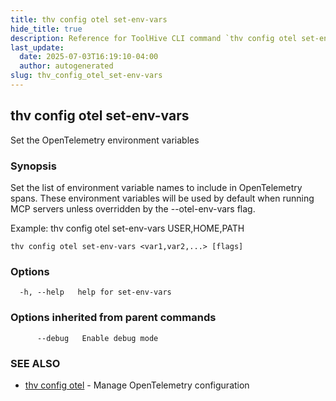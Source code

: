 ```yaml
---
title: thv config otel set-env-vars
hide_title: true
description: Reference for ToolHive CLI command `thv config otel set-env-vars`
last_update:
  date: 2025-07-03T16:19:10-04:00
  author: autogenerated
slug: thv_config_otel_set-env-vars
---
```


## thv config otel set-env-vars

Set the OpenTelemetry environment variables

### Synopsis

Set the list of environment variable names to include in OpenTelemetry spans.
These environment variables will be used by default when running MCP servers unless overridden by the --otel-env-vars flag.

Example:
  thv config otel set-env-vars USER,HOME,PATH

```
thv config otel set-env-vars <var1,var2,...> [flags]
```

### Options

```
  -h, --help   help for set-env-vars
```

### Options inherited from parent commands

```
      --debug   Enable debug mode
```

### SEE ALSO

* [thv config otel](thv_config_otel.md)	 - Manage OpenTelemetry configuration

